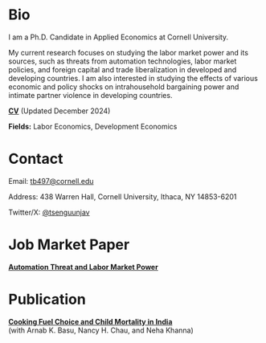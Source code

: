 # Bio

I am a Ph.D. Candidate in Applied Economics at Cornell University.

My current research focuses on studying the labor market power and its sources, such as threats from automation technologies, labor market policies, and foreign capital and trade liberalization in developed and developing countries. I am also interested in studying the effects of various economic and policy shocks on intrahousehold bargaining power and intimate partner violence in developing countries.

**[CV](https://tbyambasuren.github.io/cv/byambasuren_cvweb.pdf)** (Updated December 2024)

**Fields:** Labor Economics, Development Economics

# Contact

Email: [tb497@cornell.edu](tb497@cornell.edu)

Address: 438 Warren Hall, Cornell University, Ithaca, NY 14853-6201

Twitter/X: [@tsenguunjav](@tsenguunjav)

# Job Market Paper

**[Automation Threat and Labor Market Power](https://tbyambasuren.github.io/papers/JMP/Byambasuren_JMP.pdf)**

# Publication

**[Cooking Fuel Choice and Child Mortality in India](https://www.sciencedirect.com/science/article/pii/S0167268124001422?via%3Dihub)** <br />
(with Arnab K. Basu, Nancy H. Chau, and Neha Khanna)
